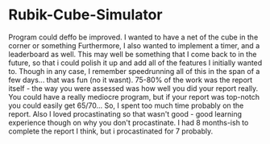 # Rubik-Cube-Simulator

Program could deffo be improved. I wanted to have a net of the cube in the corner or something
Furthermore, I also wanted to implement a timer, and a leaderboard as well.
This may well be something that I come back to in the future, so that i could polish it up
and add all of the features I initially wanted to.
Though in any case, I remember speedrunning all of this in the span of a few days... that was fun (no it wasnt).
75-80% of the work was the report itself - the way you were assessed was how well you did your report really.
You could have a really mediocre program, but if your report was top-notch you could easily get 65/70... So, I spent too much time probably on the report.
Also I loved procastinating so that wasn't good - good learning experience though on why you don't procastinate.
I had 8 months-ish to complete the report I think, but i procastinated for 7 probably.